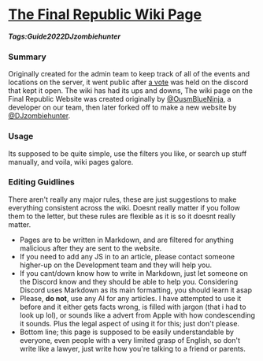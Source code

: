 # [The Final Republic Wiki Page](#wiki-guide)
___Tags:<span class="tag tag-purple">Guide</span><span class="tag tag-green">2022</span><span class="tag tag-blurple">DJzombiehunter</span>___

### Summary

Originally created for the admin team to keep track of all of the events and locations on the server, it went public after [a vote](https://discord.com/channels/969376256640569474/1075258825252278272/1128968326706643014) was held on the discord that kept it open. The wiki has had its ups and downs, The wiki page on the Final Republic Website was created originally by [@OusmBlueNinja](#ousmblueninja), a developer on our team, then later forked off to make a new website by [@DJzombiehunter](#djzombiehunter).

### Usage

Its supposed to be quite simple, use the filters you like, or search up stuff manually, and voila, wiki pages galore.

### Editing Guidlines

There aren't really any major rules, these are just suggestions to make everything consistent across the wiki. Doesnt really matter if you follow them to the letter, but these rules are flexible as it is so it doesnt really matter.

*   Pages are to be written in Markdown, and are filtered for anything malicious after they are sent to the website.
*   If you need to add any JS in to an article, please contact someone higher-up on the Development team and they will help you.
*   If you cant/down know how to write in Markdown, just let someone on the Discord know and they should be able to help you. Considering Discord uses Markdown as its main formatting, you should learn it asap
*   Please, **do not**, use any AI for any articles. I have attempted to use it before and it either gets facts wrong, is filled with jargon (that i had to look up lol), or sounds like a advert from Apple with how condescending it sounds. Plus the legal aspect of using it for this; just don't please.
*   Bottom line; this page is supposed to be easily understandable by everyone, even people with a very limited grasp of English, so don't write like a lawyer, just write how you're talking to a friend or parents.
